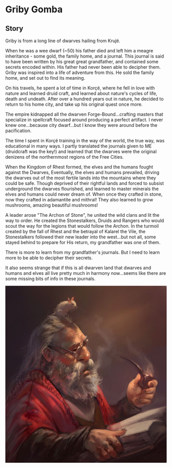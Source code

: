 # Griby Gomba

## Story

Griby is from a long line of dwarves hailing from Krujë.

When he was a wee dwarf (~50) his father died and left him a meagre inheritance - some gold, the family home, and a journal.
This journal is said to have been written by his great great grandfather, and contained some secrets encoded within. His father had never been able to decipher them.
Griby was inspired into a life of adventure from this. He sold the family home, and set out to find its meaning.

On his travels, he spent a lot of time in Korçë, where he fell in love with nature and learned druid craft, and learned about nature's cycles of life, death and undeath. After over a hundred years out in nature, he decided to return to his home city, and take up his original quest once more.

The empire kidnapped all the dwarven Forge-Bound...crafting masters that specialize in spellcraft focused around producing a perfect artifact. I never knew one...because city dwarf...but I know they were around before the pacification.

The time I spent in Korçë training in the way of the world, the true way, was educational in many ways. I partly translated the journals given to ME (druidcraft was the key!) and learned that the dwarves were the original denizens of the northernmost regions of the Free Cities.

When the Kingdom of Rhest formed, the elves and the humans fought against the Dwarves, Eventually, the elves and humans prevailed, driving the dwarves out of the most fertile lands into the mountains where they could be safe. Though deprived of their rightful lands and forced to subsist underground the dwarves flourished, and learned to master minerals the elves and humans could never dream of. When once they crafted in stone, now they crafted in adamantite and mithral! They also learned to grow mushrooms, amazing beautiful mushrooms!

A leader arose "The Archon of Stone", he united the wild clans and lit the way to order. He created the Stonestalkers, Druids and Rangers who would scout the way for the legions that would follow the Archon. In the turmoil created by the fall of Rhest and the betrayal of Kalarel the Vile, the Stonestalkers followed their new leader into the west...but not all, some stayed behind to prepare for His return, my grandfather was one of them.

There is more to learn from my grandfather's journals. But I need to learn more to be able to decipher their secrets.

It also seems strange that if this is all dwarven land that dwarves and humans and elves all live pretty much in harmony now...seems like there are some missing bits of info in these journals.

![griby gomba](./images/Griby_Gomba.jpg)
